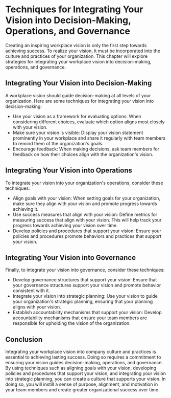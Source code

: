 Techniques for Integrating Your Vision into Decision-Making, Operations, and Governance
==========================================================================================================================================================================

Creating an inspiring workplace vision is only the first step towards achieving success. To realize your vision, it must be incorporated into the culture and practices of your organization. This chapter will explore strategies for integrating your workplace vision into decision-making, operations, and governance.

Integrating Your Vision into Decision-Making
--------------------------------------------

A workplace vision should guide decision-making at all levels of your organization. Here are some techniques for integrating your vision into decision-making:

* Use your vision as a framework for evaluating options: When considering different choices, evaluate which option aligns most closely with your vision.
* Make sure your vision is visible: Display your vision statement prominently in your workplace and share it regularly with team members to remind them of the organization's goals.
* Encourage feedback: When making decisions, ask team members for feedback on how their choices align with the organization's vision.

Integrating Your Vision into Operations
---------------------------------------

To integrate your vision into your organization's operations, consider these techniques:

* Align goals with your vision: When setting goals for your organization, make sure they align with your vision and promote progress towards achieving it.
* Use success measures that align with your vision: Define metrics for measuring success that align with your vision. This will help track your progress towards achieving your vision over time.
* Develop policies and procedures that support your vision: Ensure your policies and procedures promote behaviors and practices that support your vision.

Integrating Your Vision into Governance
---------------------------------------

Finally, to integrate your vision into governance, consider these techniques:

* Develop governance structures that support your vision: Ensure that your governance structures support your vision and promote behavior consistent with it.
* Integrate your vision into strategic planning: Use your vision to guide your organization's strategic planning, ensuring that your planning aligns with your vision.
* Establish accountability mechanisms that support your vision: Develop accountability mechanisms that ensure your team members are responsible for upholding the vision of the organization.

Conclusion
----------

Integrating your workplace vision into company culture and practices is essential to achieving lasting success. Doing so requires a commitment to ensuring your vision guides decision-making, operations, and governance. By using techniques such as aligning goals with your vision, developing policies and procedures that support your vision, and integrating your vision into strategic planning, you can create a culture that supports your vision. In doing so, you will instill a sense of purpose, alignment, and motivation in your team members and create greater organizational success over time.
